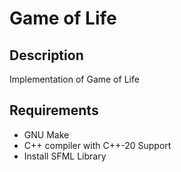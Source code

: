 # Game of Life

## Description

Implementation of Game of Life 

## Requirements

- GNU Make
- C++ compiler with C++-20 Support
- Install SFML Library

